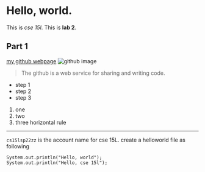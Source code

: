 # Hello, world.
This is *cse 15l*.
This is **lab 2**.
## Part 1
[my github webpage](https://fjiang316.github.io/cse15l-lab-reports/)
![github image](https://i.pinimg.com/originals/b1/3f/2d/b13f2ddf6fa570284a9b9e50cbebed5c.png)
> The github is a web service for sharing and writing code.
* step 1
* step 2 
* step 3 
1. one
2. two
3. three
horizontal rule
---
`cs15lsp22zz` is the account name for cse 15L.
create a helloworld file as following
```
System.out.println("Hello, world");
System.out.println("Hello, cse 15l");
```
